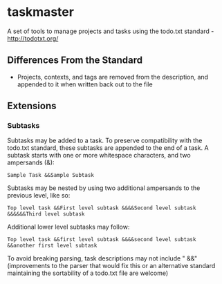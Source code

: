 # taskmaster

A set of tools to manage projects and tasks using the todo.txt standard - http://todotxt.org/


## Differences From the Standard

  * Projects, contexts, and tags are removed from the description, and appended to it when written back out to the file

## Extensions

### Subtasks

Subtasks may be added to a task.  To preserve compatibility with the todo.txt standard, these subtasks are appended to the end of a task.  A subtask starts with one or more whitespace characters, and two ampersands (&amp;):

    Sample Task &&Sample Subtask

Subtasks may be nested by using two additional ampersands to the previous level, like so:

    Top level task &&First level subtask &&&&Second level subtask &&&&&&Third level subtask

Additional lower level subtasks may follow:

    Top level task &&first level subtask &&&&second level subtask &&another first level subtask

To avoid breaking parsing, task descriptions may not include " &&" (improvements to the parser that would fix this or an alternative standard maintaining the sortability of a todo.txt file are welcome)